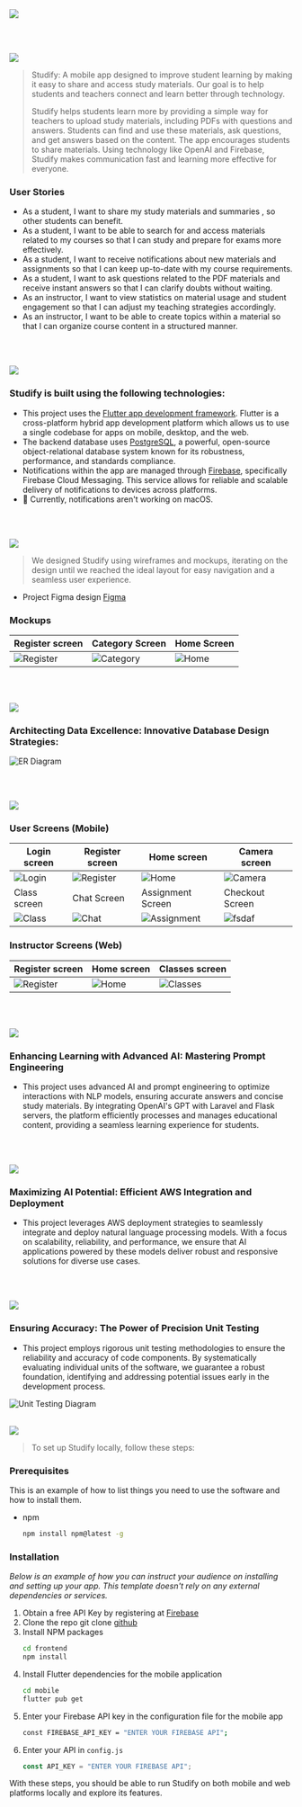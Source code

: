 <img src="./readme/title1.svg"/>

<br><br>

<!-- project philosophy -->
<img src="./readme/title2.svg"/>

> Studify: A mobile app designed to improve student learning by making it easy to share and access study materials. Our goal is to help students and teachers connect and learn better through technology.
>
> Studify helps students learn more by providing a simple way for teachers to upload study materials, including PDFs with questions and answers. Students can find and use these materials, ask questions, and get answers based on the content. The app encourages students to share materials. Using technology like OpenAI and Firebase, Studify makes communication fast and learning more effective for everyone.

### User Stories

- As a student, I want to share my study materials and summaries , so other students can benefit.
- As a student, I want to be able to search for and access materials related to my courses so that I can study and prepare for exams more effectively.
- As a student, I want to receive notifications about new materials and assignments so that I can keep up-to-date with my course requirements.
- As a student, I want to ask questions related to the PDF materials and receive instant answers so that I can clarify doubts without waiting.
- As an instructor, I want to view statistics on material usage and student engagement so that I can adjust my teaching strategies accordingly.
- As an instructor, I want to be able to create topics within a material so that I can organize course content in a structured manner.

<br><br>

<!-- Tech stack -->
<img src="./readme/title3.svg"/>

### Studify is built using the following technologies:

- This project uses the [Flutter app development framework](https://flutter.dev/). Flutter is a cross-platform hybrid app development platform which allows us to use a single codebase for apps on mobile, desktop, and the web.
- The backend database uses [PostgreSQL](https://www.postgresql.org/), a powerful, open-source object-relational database system known for its robustness, performance, and standards compliance.
- Notifications within the app are managed through [Firebase](https://firebase.google.com/), specifically Firebase Cloud Messaging. This service allows for reliable and scalable delivery of notifications to devices across platforms.
- 🚨 Currently, notifications aren't working on macOS.

<br><br>

<!-- UI UX -->
<img src="./readme/title4.svg"/>

> We designed Studify using wireframes and mockups, iterating on the design until we reached the ideal layout for easy navigation and a seamless user experience.

- Project Figma design [Figma](https://www.figma.com/file/gY2RkjNNiUb3fWZdRxAb3B/Final-Project?type=design&node-id=0%3A1&mode=design&t=H9cFcGzmbFVlpID6-1)

### Mockups

| Register screen                          | Category Screen                         | Home Screen                              |
| ---------------------------------------- | --------------------------------------- | ---------------------------------------- |
| ![Register](./readme/demo/Sign%20Up.svg) | ![Category](./readme/demo/Category.svg) | ![Home](./readme/demo/home%20screen.svg) |

<br><br>

<!-- Database Design -->
<img src="./readme/title5.svg"/>

### Architecting Data Excellence: Innovative Database Design Strategies:

![ER Diagram](./readme/demo/studify-erd.png)

<br><br>

<!-- Implementation -->
<img src="./readme/title6.svg"/>

### User Screens (Mobile)

| Login screen                              | Register screen                         | Home screen                          | Camera screen                          |
| ----------------------------------------- | --------------------------------------- | --------------------------------------- | --------------------------------------- |
| ![Login](./readme/demo/login-mobile.jpg) | ![Register](./readme/demo/register.gif) | ![Home](./readme/demo/home.gif) | ![Camera](./readme/demo/ocr.gif) |
| Class screen                               | Chat Screen                             | Assignment Screen                            | Checkout Screen                         |
| ![Class](./readme/demo/class.gif) | ![Chat](./readme/demo/chat.gif) | ![Assignment](https://placehold.co/900x1600) | ![fsdaf](https://placehold.co/900x1600) |

### Instructor Screens (Web)

| Register screen                           | Home screen                         | Classes screen                            |
| ----------------------------------------- | ----------------------------------- | ----------------------------------------- |
| ![Register](./readme/demo/signup-web.png) | ![Home](./readme/demo/home-web.png) | ![Classes](./readme/demo/classes-web.png) |

<br><br>

<!-- Prompt Engineering -->
<img src="./readme/title7.svg"/>

### Enhancing Learning with Advanced AI: Mastering Prompt Engineering

- This project uses  advanced AI and prompt engineering to optimize interactions with NLP models, ensuring accurate answers and concise study materials. By integrating OpenAI's GPT with Laravel and Flask servers, the platform efficiently processes and manages educational content, providing a seamless learning experience for students.

<br><br>

<!-- AWS Deployment -->
<img src="./readme/title8.svg"/>

###  Maximizing AI Potential: Efficient AWS Integration and Deployment

- This project leverages AWS deployment strategies to seamlessly integrate and deploy natural language processing models. With a focus on scalability, reliability, and performance, we ensure that AI applications powered by these models deliver robust and responsive solutions for diverse use cases.

<br><br>

<!-- Unit Testing -->
<img src="./readme/title9.svg"/>

### Ensuring Accuracy: The Power of Precision Unit Testing

- This project employs rigorous unit testing methodologies to ensure the reliability and accuracy of code components. By systematically evaluating individual units of the software, we guarantee a robust foundation, identifying and addressing potential issues early in the development process.

![Unit Testing Diagram](./readme/demo/Tests.png)
<br><br>

<!-- How to run -->
<img src="./readme/title10.svg"/>

> To set up Studify locally, follow these steps:

### Prerequisites

This is an example of how to list things you need to use the software and how to install them.

- npm
  ```sh
  npm install npm@latest -g
  ```

### Installation

_Below is an example of how you can instruct your audience on installing and setting up your app. This template doesn't rely on any external dependencies or services._

1. Obtain a free API Key by registering at [Firebase](https://firebase.google.com/)
2. Clone the repo
   git clone [github](https://github.com/ali-mansour21/Studify-App)
3. Install NPM packages
   ```sh
   cd frontend
   npm install
   ```
4. Install Flutter dependencies for the mobile application
   ```sh
   cd mobile
   flutter pub get
   ```
5. Enter your Firebase API key in the configuration file for the mobile app
   ```sh
   const FIREBASE_API_KEY = "ENTER YOUR FIREBASE API";
   ```
6. Enter your API in `config.js`
   ```js
   const API_KEY = "ENTER YOUR FIREBASE API";
   ```

With these steps, you should be able to run Studify on both mobile and web platforms locally and explore its features.
